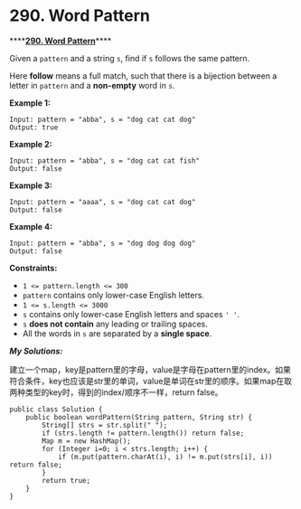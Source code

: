 # 290. Word Pattern

\*\*\*\*[**290. Word Pattern**](https://leetcode.com/problems/word-pattern/)\*\*\*\*

Given a `pattern` and a string `s`, find if `s` follows the same pattern.

Here **follow** means a full match, such that there is a bijection between a letter in `pattern` and a **non-empty** word in `s`.

**Example 1:**

```text
Input: pattern = "abba", s = "dog cat cat dog"
Output: true
```

**Example 2:**

```text
Input: pattern = "abba", s = "dog cat cat fish"
Output: false
```

**Example 3:**

```text
Input: pattern = "aaaa", s = "dog cat cat dog"
Output: false
```

**Example 4:**

```text
Input: pattern = "abba", s = "dog dog dog dog"
Output: false
```

**Constraints:**

* `1 <= pattern.length <= 300`
* `pattern` contains only lower-case English letters.
* `1 <= s.length <= 3000`
* `s` contains only lower-case English letters and spaces `' '`.
* `s` **does not contain** any leading or trailing spaces.
* All the words in `s` are separated by a **single space**.

_**My Solutions:**_

建立一个map，key是pattern里的字母，value是字母在pattern里的index。如果符合条件，key也应该是str里的单词，value是单词在str里的顺序。如果map在取两种类型的key时，得到的index/顺序不一样，return false。

```text
public class Solution {
    public boolean wordPattern(String pattern, String str) {
        String[] strs = str.split(" ");
        if (strs.length != pattern.length()) return false;
        Map m = new HashMap();
        for (Integer i=0; i < strs.length; i++) {
            if (m.put(pattern.charAt(i), i) != m.put(strs[i], i)) return false;
        }
        return true;
    }
}
```

